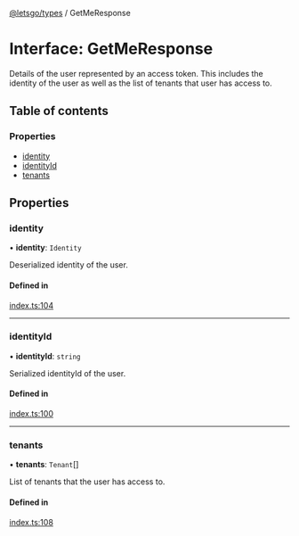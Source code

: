 [@letsgo/types](../README.md) / GetMeResponse

# Interface: GetMeResponse

Details of the user represented by an access token. This includes the identity of the user as well
as the list of tenants that user has access to.

## Table of contents

### Properties

- [identity](GetMeResponse.md#identity)
- [identityId](GetMeResponse.md#identityid)
- [tenants](GetMeResponse.md#tenants)

## Properties

### identity

• **identity**: `Identity`

Deserialized identity of the user.

#### Defined in

[index.ts:104](https://github.com/tjanczuk/letsgo/blob/4d5649a/packages/types/src/index.ts#L104)

___

### identityId

• **identityId**: `string`

Serialized identityId of the user.

#### Defined in

[index.ts:100](https://github.com/tjanczuk/letsgo/blob/4d5649a/packages/types/src/index.ts#L100)

___

### tenants

• **tenants**: `Tenant`[]

List of tenants that the user has access to.

#### Defined in

[index.ts:108](https://github.com/tjanczuk/letsgo/blob/4d5649a/packages/types/src/index.ts#L108)
